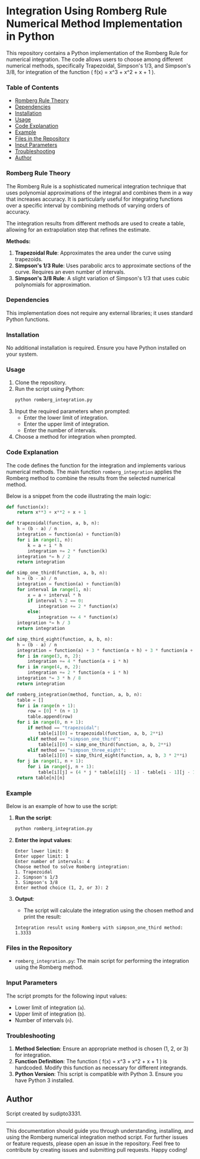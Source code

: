 # Integration Using Romberg Rule Numerical Method Implementation in Python

This repository contains a Python implementation of the Romberg Rule for numerical integration. The code allows users to choose among different numerical methods, specifically Trapezoidal, Simpson's 1/3, and Simpson's 3/8, for integration of the function \( f(x) = x^3 + x^2 + x + 1 \).

### Table of Contents
- [Romberg Rule Theory](#romberg-rule-theory)
- [Dependencies](#dependencies)
- [Installation](#installation)
- [Usage](#usage)
- [Code Explanation](#code-explanation)
- [Example](#example)
- [Files in the Repository](#files-in-the-repository)
- [Input Parameters](#input-parameters)
- [Troubleshooting](#troubleshooting)
- [Author](#author)

### Romberg Rule Theory
The Romberg Rule is a sophisticated numerical integration technique that uses polynomial approximations of the integral and combines them in a way that increases accuracy. It is particularly useful for integrating functions over a specific interval by combining methods of varying orders of accuracy.

The integration results from different methods are used to create a table, allowing for an extrapolation step that refines the estimate.

**Methods:**
1. **Trapezoidal Rule**: Approximates the area under the curve using trapezoids.
2. **Simpson's 1/3 Rule**: Uses parabolic arcs to approximate sections of the curve. Requires an even number of intervals.
3. **Simpson's 3/8 Rule**: A slight variation of Simpson's 1/3 that uses cubic polynomials for approximation. 

### Dependencies
This implementation does not require any external libraries; it uses standard Python functions.

### Installation
No additional installation is required. Ensure you have Python installed on your system.

### Usage
1. Clone the repository.
2. Run the script using Python:
    ```sh
    python romberg_integration.py
    ```
3. Input the required parameters when prompted:
    - Enter the lower limit of integration.
    - Enter the upper limit of integration.
    - Enter the number of intervals.
4. Choose a method for integration when prompted.

### Code Explanation
The code defines the function for the integration and implements various numerical methods. The main function `romberg_integration` applies the Romberg method to combine the results from the selected numerical method.

Below is a snippet from the code illustrating the main logic:

```python
def function(x):
    return x**3 + x**2 + x + 1

def trapezoidal(function, a, b, n):
    h = (b - a) / n
    integration = function(a) + function(b)
    for i in range(1, n):
        k = a + i * h
        integration += 2 * function(k)
    integration *= h / 2
    return integration

def simp_one_third(function, a, b, n):
    h = (b - a) / n
    integration = function(a) + function(b)
    for interval in range(1, n):
        x = a + interval * h
        if interval % 2 == 0:
            integration += 2 * function(x)
        else:
            integration += 4 * function(x)
    integration *= h / 3
    return integration

def simp_third_eight(function, a, b, n):
    h = (b - a) / n
    integration = function(a) + 3 * function(a + h) + 3 * function(a + 2 * h) + function(b)
    for i in range(3, n, 2):
        integration += 4 * function(a + i * h)
    for i in range(4, n, 2):
        integration += 2 * function(a + i * h)
    integration *= 3 * h / 8
    return integration

def romberg_integration(method, function, a, b, n):
    table = []
    for i in range(n + 1):
        row = [0] * (n + 1)
        table.append(row)
    for i in range(0, n + 1):
        if method == "trapezoidal":
            table[i][0] = trapezoidal(function, a, b, 2**i)
        elif method == "simpson_one_third":
            table[i][0] = simp_one_third(function, a, b, 2**i)
        elif method == "simpson_three_eight":
            table[i][0] = simp_third_eight(function, a, b, 3 * 2**i)
    for j in range(1, n + 1):
        for i in range(j, n + 1):
            table[i][j] = (4 * j * table[i][j - 1] - table[i - 1][j - 1]) / (4 * j - 1)
    return table[n][n]
```

### Example
Below is an example of how to use the script:

1. **Run the script**:
    ```sh
    python romberg_integration.py
    ```

2. **Enter the input values**:
    ```
    Enter lower limit: 0
    Enter upper limit: 1
    Enter number of intervals: 4
    Choose method to solve Romberg integration:
    1. Trapezoidal
    2. Simpson's 1/3
    3. Simpson's 3/8
    Enter method choice (1, 2, or 3): 2
    ```

3. **Output**:
    - The script will calculate the integration using the chosen method and print the result:
    ```
    Integration result using Romberg with simpson_one_third method: 1.3333
    ```

### Files in the Repository
- `romberg_integration.py`: The main script for performing the integration using the Romberg method.

### Input Parameters
The script prompts for the following input values:
- Lower limit of integration (`a`).
- Upper limit of integration (`b`).
- Number of intervals (`n`).

### Troubleshooting
1. **Method Selection**: Ensure an appropriate method is chosen (1, 2, or 3) for integration.
2. **Function Definition**: The function \( f(x) = x^3 + x^2 + x + 1 \) is hardcoded. Modify this function as necessary for different integrands.
3. **Python Version**: This script is compatible with Python 3. Ensure you have Python 3 installed.

## Author
Script created by sudipto3331.

---

This documentation should guide you through understanding, installing, and using the Romberg numerical integration method script. For further issues or feature requests, please open an issue in the repository. Feel free to contribute by creating issues and submitting pull requests. Happy coding!
